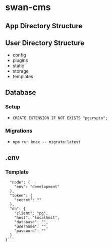 # swan-cms

## App Directory Structure

## User Directory Structure
- config
- plugins
- static
- storage
- templates

## Database
### Setup
- `CREATE EXTENSION IF NOT EXISTS "pgcrypto";`
### Migrations
- `npm run knex -- migrate:latest`

## .env
### Template
```{
  "node": {
    "env": "development"
  },
  "token": {
    "secret": ""
  },
  "db": {
    "client": "pg",
    "host": "localhost",
    "database": "",
    "username": "",
    "password": ""
  }
}```
